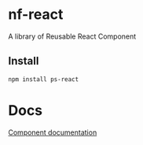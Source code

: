 # nf-react
A library of Reusable React Component 

## Install
```
npm install ps-react
```

# Docs
[Component documentation](http://noorahmedfarid.github.io/nf-react)
